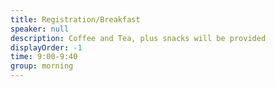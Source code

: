 ```yaml
---
title: Registration/Breakfast
speaker: null
description: Coffee and Tea, plus snacks will be provided
displayOrder: -1
time: 9:00-9:40
group: morning
---
```

